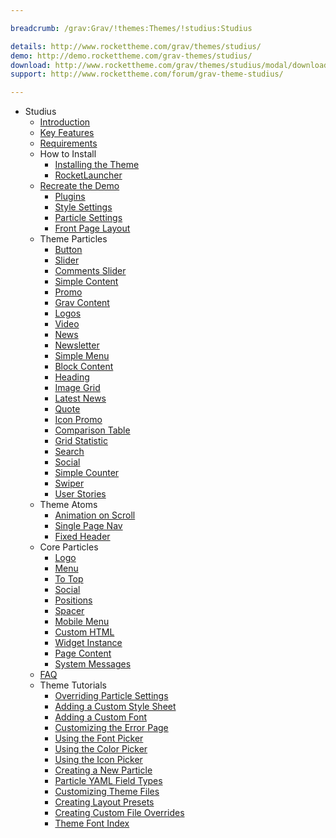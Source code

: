 ```yaml
---

breadcrumb: /grav:Grav/!themes:Themes/!studius:Studius

details: http://www.rockettheme.com/grav/themes/studius/
demo: http://demo.rockettheme.com/grav-themes/studius/
download: http://www.rockettheme.com/grav/themes/studius/modal/downloads
support: http://www.rockettheme.com/forum/grav-theme-studius/

---
```


* Studius
    - [Introduction]()
    - [Key Features](INDEX.md#key-features)
    - [Requirements](INDEX.md#requirements)
    - How to Install
        + [Installing the Theme](http://docs.gantry.org/gantry5/basics/installation#installing-a-gantry-theme)
        + [RocketLauncher](../../start/rocketlauncher.md)
    - [Recreate the Demo](demo.md)
        + [Plugins](demo.md#recommended-plugins)
        + [Style Settings](demo_settings.md)
        + [Particle Settings](demo.md#particles)
        + [Front Page Layout](demo.md#home-page-layout-presets)
    - Theme Particles
        + [Button](particle_button.md)
        + [Slider](particle_slider.md)
        + [Comments Slider](particle_commentsslider.md)
        + [Simple Content](particle_simple.md)
        + [Promo](particle_promo.md)
        + [Grav Content](particle_grav.md)
        + [Logos](particle_logos.md)
        + [Video](particle_video.md)
        + [News](particle_news.md)
        + [Newsletter](particle_newsletter.md)
        + [Simple Menu](particle_simplemenu.md)
        + [Block Content](particle_block.md)
        + [Heading](particle_heading.md)
        + [Image Grid](particle_image.md)
        + [Latest News](particle_latestnews.md)
        + [Quote](particle_quote.md)
        + [Icon Promo](particle_iconpromo.md)
        + [Comparison Table](particle_comparison.md)
        + [Grid Statistic](particle_grid.md)
        + [Search](particle_search.md)
        + [Social](particle_social.md)
        + [Simple Counter](particle_simplecounter.md)
        + [Swiper](particle_swiper.md)
        + [User Stories](particle_userstories.md)
    - Theme Atoms
        + [Animation on Scroll](atom_aos.md)
        * [Single Page Nav](atom_singlepagenav.md)
        + [Fixed Header](atom_fixedheader.md)
    - Core Particles
        + [Logo](http://docs.gantry.org/gantry5/particles/logo)
        + [Menu](http://docs.gantry.org/gantry5/particles/menu-control)
        + [To Top](http://docs.gantry.org/gantry5/particles/to-top)
        + [Social](http://docs.gantry.org/gantry5/particles/social)
        + [Positions](http://docs.gantry.org/gantry5/particles/position)
        + [Spacer](http://docs.gantry.org/gantry5/particles/spacer)
        + [Mobile Menu](http://docs.gantry.org/gantry5/particles/mobile-menu)
        + [Custom HTML](http://docs.gantry.org/gantry5/particles/custom-html)
        + [Widget Instance](http://docs.gantry.org/gantry5/particles/module-instance)
        + [Page Content](http://docs.gantry.org/gantry5/particles/page-content)
        + [System Messages](http://docs.gantry.org/gantry5/particles/system-messages)
    - [FAQ](faq.md)
    - Theme Tutorials
        + [Overriding Particle Settings](http://docs.gantry.org/gantry5/tutorials/overriding-particle-settings)
        + [Adding a Custom Style Sheet](http://docs.gantry.org/gantry5/tutorials/adding-a-custom-style-sheet)
        + [Adding a Custom Font](http://docs.gantry.org/gantry5/tutorials/fonts)
        + [Customizing the Error Page](http://docs.gantry.org/gantry5/tutorials/customize-the-error-page)
        + [Using the Font Picker](http://docs.gantry.org/gantry5/tutorials/using-the-font-picker)
        + [Using the Color Picker](http://docs.gantry.org/gantry5/tutorials/using-the-color-picker)
        + [Using the Icon Picker](http://docs.gantry.org/gantry5/tutorials/using-the-icon-picker)
        + [Creating a New Particle](http://docs.gantry.org/gantry5/advanced/creating-a-new-particle)
        + [Particle YAML Field Types](http://docs.gantry.org/gantry5/advanced/particle-yaml-field-types)
        + [Customizing Theme Files](http://docs.gantry.org/gantry5/advanced/customizing-theme-files)
        + [Creating Layout Presets](http://docs.gantry.org/gantry5/advanced/creating-layout-presets)
        + [Creating Custom File Overrides](http://docs.gantry.org/gantry5/advanced/file-overrides)
        + [Theme Font Index](../../../technical_tips/general/font_index.md)
